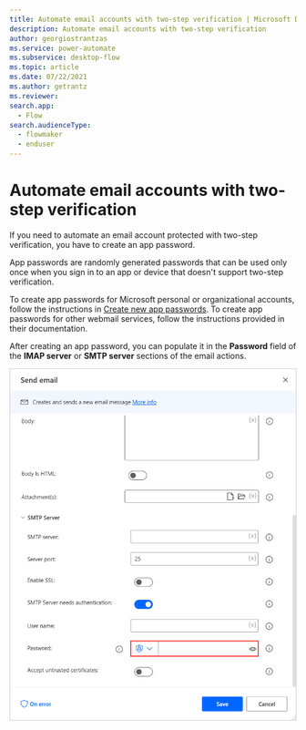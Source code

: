 ```yaml
---
title: Automate email accounts with two-step verification | Microsoft Docs
description: Automate email accounts with two-step verification
author: georgiostrantzas
ms.service: power-automate
ms.subservice: desktop-flow
ms.topic: article
ms.date: 07/22/2021
ms.author: getrantz
ms.reviewer:
search.app: 
  - Flow
search.audienceType: 
  - flowmaker
  - enduser
---
```


# Automate email accounts with two-step verification

If you need to automate an email account protected with two-step verification, you have to create an app password.

App passwords are randomly generated passwords that can be used only once when you sign in to an app or device that doesn't support two-step verification.

To create app passwords for Microsoft personal or organizational accounts, follow the instructions in [Create new app passwords](https://docs.microsoft.com/azure/active-directory/user-help/multi-factor-authentication-end-user-app-passwords#create-new-app-passwords). To create app passwords for other webmail services, follow the instructions provided in their documentation.

After creating an app password, you can populate it in the **Password** field of the **IMAP server** or **SMTP server** sections of the email actions.

![The Password field in the Send email action.](media/automate-emails-accounts-two-step-verification/send-email-action.png)